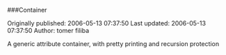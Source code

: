 ###Container

Originally published: 2006-05-13 07:37:50
Last updated: 2006-05-13 07:37:50
Author: tomer filiba

A generic attribute container, with pretty printing and recursion protection